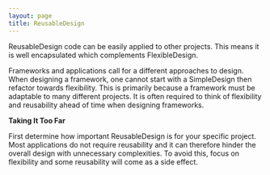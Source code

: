 ```yaml
---
layout: page
title: ReusableDesign
---
```




ReusableDesign code can be easily applied to other projects. This means it is well encapsulated which complements FlexibleDesign.

Frameworks and applications call for a different approaches to design. When designing a framework, one cannot start with a SimpleDesign then refactor towards flexibility. This is primarily because a framework must be adaptable to many different projects. It is often required to think of flexibility and reusability ahead of time when designing frameworks.


**Taking It Too Far**

First determine how important ReusableDesign is for your specific project. Most applications do not require reusability and it can therefore hinder the overall design with unnecessary complexities. To avoid this, focus on flexibility and some reusability will come as a side effect.

